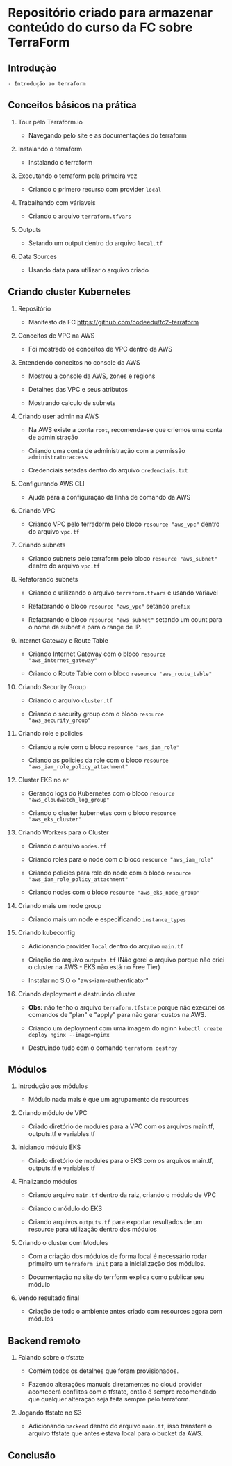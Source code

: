 # Repositório criado para armazenar conteúdo do curso da FC sobre TerraForm

## Introdução

    - Introdução ao terraform

## Conceitos básicos na prática

1. Tour pelo Terraform.io

    - Navegando pelo site e as documentações do terraform

2. Instalando o terraform

    - Instalando o terraform

3. Executando o terraform pela primeira vez

    - Criando o primero recurso com provider `local`

4. Trabalhando com váriaveis

    - Criando o arquivo `terraform.tfvars`

5. Outputs

    - Setando um output dentro do arquivo `local.tf`

6. Data Sources

    - Usando data para utilizar o arquivo criado

## Criando cluster Kubernetes

1. Repositório

    - Manifesto da FC <https://github.com/codeedu/fc2-terraform>

2. Conceitos de VPC na AWS

    - Foi mostrado os conceitos de VPC dentro da AWS

3. Entendendo conceitos no console da AWS

    - Mostrou a console da AWS, zones e regions

    - Detalhes das VPC e seus atributos

    - Mostrando calculo de subnets

4. Criando user admin na AWS

    - Na AWS existe a conta `root`, recomenda-se que criemos uma conta de administração

    - Criando uma conta de administração com a permissão `administratoraccess`

    - Credenciais setadas dentro do arquivo `credenciais.txt`

5. Configurando AWS CLI

    - Ajuda para a configuração da linha de comando da AWS

6. Criando VPC

    - Criando VPC pelo terradorm pelo bloco `resource "aws_vpc"` dentro do arquivo `vpc.tf`

7. Criando subnets

    - Criando subnets pelo terraform pelo bloco `resource "aws_subnet"` dentro do arquivo `vpc.tf`

8. Refatorando subnets

    - Criando e utilizando o arquivo `terraform.tfvars` e usando váriavel

    - Refatorando o bloco `resource "aws_vpc"` setando `prefix`

    - Refatorando o bloco `resource "aws_subnet"` setando um count para o nome da subnet e para o range de IP.

9. Internet Gateway e Route Table

    - Criando Internet Gateway com o bloco `resource "aws_internet_gateway"`

    - Criando o Route Table com o bloco `resource "aws_route_table"`

10. Criando Security Group

    - Criando o arquivo `cluster.tf`

    - Criando o security group com o bloco `resource "aws_security_group"`

11. Criando role e policies

    - Criando a role com o bloco `resource "aws_iam_role"`

    - Criando as policies da role com o bloco `resource "aws_iam_role_policy_attachment"`

12. Cluster EKS no ar

    - Gerando logs do Kubernetes com o bloco `resource "aws_cloudwatch_log_group"`

    - Criando o cluster kubernetes com o bloco `resource "aws_eks_cluster"`

13. Criando Workers para o Cluster

    - Criando o arquivo `nodes.tf`

    - Criando roles para o node com o bloco `resource "aws_iam_role"`

    - Criando policies para role do node com o bloco `resource "aws_iam_role_policy_attachment"`

    - Criando nodes com o bloco `resource "aws_eks_node_group"`

14. Criando mais um node group

    - Criando mais um node e especificando `instance_types`

15. Criando kubeconfig

    - Adicionando provider `local` dentro do arquivo `main.tf`

    - Criação do arquivo `outputs.tf` (Não gerei o arquivo porque não criei o cluster na AWS - EKS não está no Free Tier)

    - Instalar no S.O o "aws-iam-authenticator"

16. Criando deployment e destruindo cluster

    - **Obs:** não tenho o arquivo `terraform.tfstate` porque não executei os comandos de "plan" e "apply" para não gerar custos na AWS.

    - Criando um deployment com uma imagem do nginn `kubectl create deploy nginx --image=nginx`

    - Destruindo tudo com o comando `terraform destroy`

## Módulos

1. Introdução aos módulos

    - Módulo nada mais é que um agrupamento de resources

2. Criando módulo de VPC

    - Criado diretório de modules para a VPC com os arquivos main.tf, outputs.tf e variables.tf

3. Iniciando módulo EKS

    - Criado diretório de modules para o EKS com os arquivos main.tf, outputs.tf e variables.tf

4. Finalizando módulos

    - Criando arquivo `main.tf` dentro da raiz, criando o módulo de VPC

    - Criando o módulo do EKS

    - Criando arquivos `outputs.tf` para exportar resultados de um resource para utilização dentro dos módulos

5. Criando o cluster com Modules

    - Com a criação dos módulos de forma local é necessário rodar primeiro um `terraform init` para a inicialização dos módulos.

    - Documentação no site do terrform explica como publicar seu módulo

6. Vendo resultado final

    - Criação de todo o ambiente antes criado com resources agora com módulos

## Backend remoto

1. Falando sobre o tfstate

    - Contém todos os detalhes que foram provisionados.

    - Fazendo alterações manuais diretamentes no cloud provider acontecerá conflitos com o tfstate, então é sempre recomendado que qualquer alteração seja feita sempre pelo terraform.

2. Jogando tfstate no S3

    - Adicionando `backend` dentro do arquivo `main.tf`, isso transfere o arquivo tfstate que antes estava local para o bucket da AWS.

## Conclusão
